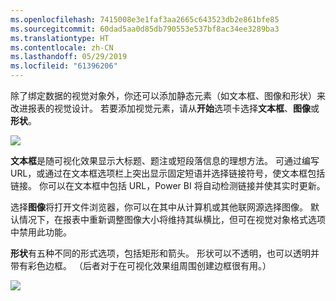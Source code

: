 ```yaml
---
ms.openlocfilehash: 7415008e3e1faf3aa2665c643523db2e861bfe85
ms.sourcegitcommit: 60dad5aa0d85db790553e537bf8ac34ee3289ba3
ms.translationtype: HT
ms.contentlocale: zh-CN
ms.lasthandoff: 05/29/2019
ms.locfileid: "61396206"
---
```

除了绑定数据的视觉对象外，你还可以添加静态元素（如文本框、图像和形状）来改进报表的视觉设计。 若要添加视觉元素，请从**开始**选项卡选择**文本框**、**图像**或**形状**。

![](media/3-10-create-shapes-images/3-10_1.png)

**文本框**是随可视化效果显示大标题、题注或短段落信息的理想方法。 可通过编写 URL，或通过在文本框选项栏上突出显示固定短语并选择链接符号，使文本框包括链接。 你可以在文本框中包括 URL，Power BI 将自动检测链接并使其实时更新。

选择**图像**将打开文件浏览器，你可以在其中从计算机或其他联网源选择图像。 默认情况下，在报表中重新调整图像大小将维持其纵横比，但可在视觉对象格式选项中禁用此功能。

**形状**有五种不同的形式选项，包括矩形和箭头。 形状可以不透明，也可以透明并带有彩色边框。 （后者对于在可视化效果组周围创建边框很有用。）

![](media/3-10-create-shapes-images/3-10_2.png)


